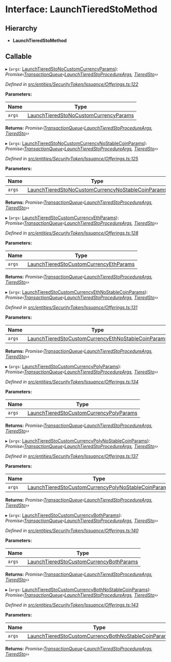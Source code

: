 # Interface: LaunchTieredStoMethod

## Hierarchy

* **LaunchTieredStoMethod**

## Callable

▸ (`args`: [LaunchTieredStoNoCustomCurrencyParams](_entities_securitytoken_issuance_offerings_.launchtieredstonocustomcurrencyparams.md)): *Promise‹[TransactionQueue](../classes/_entities_transactionqueue_.transactionqueue.md)‹[LaunchTieredStoProcedureArgs](_types_index_.launchtieredstoprocedureargs.md), [TieredSto](../classes/_entities_tieredsto_.tieredsto.md)››*

*Defined in [src/entities/SecurityToken/Issuance/Offerings.ts:122](https://github.com/PolymathNetwork/polymath-sdk/blob/550676f/src/entities/SecurityToken/Issuance/Offerings.ts#L122)*

**Parameters:**

Name | Type |
------ | ------ |
`args` | [LaunchTieredStoNoCustomCurrencyParams](_entities_securitytoken_issuance_offerings_.launchtieredstonocustomcurrencyparams.md) |

**Returns:** *Promise‹[TransactionQueue](../classes/_entities_transactionqueue_.transactionqueue.md)‹[LaunchTieredStoProcedureArgs](_types_index_.launchtieredstoprocedureargs.md), [TieredSto](../classes/_entities_tieredsto_.tieredsto.md)››*

▸ (`args`: [LaunchTieredStoNoCustomCurrencyNoStableCoinParams](_entities_securitytoken_issuance_offerings_.launchtieredstonocustomcurrencynostablecoinparams.md)): *Promise‹[TransactionQueue](../classes/_entities_transactionqueue_.transactionqueue.md)‹[LaunchTieredStoProcedureArgs](_types_index_.launchtieredstoprocedureargs.md), [TieredSto](../classes/_entities_tieredsto_.tieredsto.md)››*

*Defined in [src/entities/SecurityToken/Issuance/Offerings.ts:125](https://github.com/PolymathNetwork/polymath-sdk/blob/550676f/src/entities/SecurityToken/Issuance/Offerings.ts#L125)*

**Parameters:**

Name | Type |
------ | ------ |
`args` | [LaunchTieredStoNoCustomCurrencyNoStableCoinParams](_entities_securitytoken_issuance_offerings_.launchtieredstonocustomcurrencynostablecoinparams.md) |

**Returns:** *Promise‹[TransactionQueue](../classes/_entities_transactionqueue_.transactionqueue.md)‹[LaunchTieredStoProcedureArgs](_types_index_.launchtieredstoprocedureargs.md), [TieredSto](../classes/_entities_tieredsto_.tieredsto.md)››*

▸ (`args`: [LaunchTieredStoCustomCurrencyEthParams](_entities_securitytoken_issuance_offerings_.launchtieredstocustomcurrencyethparams.md)): *Promise‹[TransactionQueue](../classes/_entities_transactionqueue_.transactionqueue.md)‹[LaunchTieredStoProcedureArgs](_types_index_.launchtieredstoprocedureargs.md), [TieredSto](../classes/_entities_tieredsto_.tieredsto.md)››*

*Defined in [src/entities/SecurityToken/Issuance/Offerings.ts:128](https://github.com/PolymathNetwork/polymath-sdk/blob/550676f/src/entities/SecurityToken/Issuance/Offerings.ts#L128)*

**Parameters:**

Name | Type |
------ | ------ |
`args` | [LaunchTieredStoCustomCurrencyEthParams](_entities_securitytoken_issuance_offerings_.launchtieredstocustomcurrencyethparams.md) |

**Returns:** *Promise‹[TransactionQueue](../classes/_entities_transactionqueue_.transactionqueue.md)‹[LaunchTieredStoProcedureArgs](_types_index_.launchtieredstoprocedureargs.md), [TieredSto](../classes/_entities_tieredsto_.tieredsto.md)››*

▸ (`args`: [LaunchTieredStoCustomCurrencyEthNoStableCoinParams](_entities_securitytoken_issuance_offerings_.launchtieredstocustomcurrencyethnostablecoinparams.md)): *Promise‹[TransactionQueue](../classes/_entities_transactionqueue_.transactionqueue.md)‹[LaunchTieredStoProcedureArgs](_types_index_.launchtieredstoprocedureargs.md), [TieredSto](../classes/_entities_tieredsto_.tieredsto.md)››*

*Defined in [src/entities/SecurityToken/Issuance/Offerings.ts:131](https://github.com/PolymathNetwork/polymath-sdk/blob/550676f/src/entities/SecurityToken/Issuance/Offerings.ts#L131)*

**Parameters:**

Name | Type |
------ | ------ |
`args` | [LaunchTieredStoCustomCurrencyEthNoStableCoinParams](_entities_securitytoken_issuance_offerings_.launchtieredstocustomcurrencyethnostablecoinparams.md) |

**Returns:** *Promise‹[TransactionQueue](../classes/_entities_transactionqueue_.transactionqueue.md)‹[LaunchTieredStoProcedureArgs](_types_index_.launchtieredstoprocedureargs.md), [TieredSto](../classes/_entities_tieredsto_.tieredsto.md)››*

▸ (`args`: [LaunchTieredStoCustomCurrencyPolyParams](_entities_securitytoken_issuance_offerings_.launchtieredstocustomcurrencypolyparams.md)): *Promise‹[TransactionQueue](../classes/_entities_transactionqueue_.transactionqueue.md)‹[LaunchTieredStoProcedureArgs](_types_index_.launchtieredstoprocedureargs.md), [TieredSto](../classes/_entities_tieredsto_.tieredsto.md)››*

*Defined in [src/entities/SecurityToken/Issuance/Offerings.ts:134](https://github.com/PolymathNetwork/polymath-sdk/blob/550676f/src/entities/SecurityToken/Issuance/Offerings.ts#L134)*

**Parameters:**

Name | Type |
------ | ------ |
`args` | [LaunchTieredStoCustomCurrencyPolyParams](_entities_securitytoken_issuance_offerings_.launchtieredstocustomcurrencypolyparams.md) |

**Returns:** *Promise‹[TransactionQueue](../classes/_entities_transactionqueue_.transactionqueue.md)‹[LaunchTieredStoProcedureArgs](_types_index_.launchtieredstoprocedureargs.md), [TieredSto](../classes/_entities_tieredsto_.tieredsto.md)››*

▸ (`args`: [LaunchTieredStoCustomCurrencyPolyNoStableCoinParams](_entities_securitytoken_issuance_offerings_.launchtieredstocustomcurrencypolynostablecoinparams.md)): *Promise‹[TransactionQueue](../classes/_entities_transactionqueue_.transactionqueue.md)‹[LaunchTieredStoProcedureArgs](_types_index_.launchtieredstoprocedureargs.md), [TieredSto](../classes/_entities_tieredsto_.tieredsto.md)››*

*Defined in [src/entities/SecurityToken/Issuance/Offerings.ts:137](https://github.com/PolymathNetwork/polymath-sdk/blob/550676f/src/entities/SecurityToken/Issuance/Offerings.ts#L137)*

**Parameters:**

Name | Type |
------ | ------ |
`args` | [LaunchTieredStoCustomCurrencyPolyNoStableCoinParams](_entities_securitytoken_issuance_offerings_.launchtieredstocustomcurrencypolynostablecoinparams.md) |

**Returns:** *Promise‹[TransactionQueue](../classes/_entities_transactionqueue_.transactionqueue.md)‹[LaunchTieredStoProcedureArgs](_types_index_.launchtieredstoprocedureargs.md), [TieredSto](../classes/_entities_tieredsto_.tieredsto.md)››*

▸ (`args`: [LaunchTieredStoCustomCurrencyBothParams](_entities_securitytoken_issuance_offerings_.launchtieredstocustomcurrencybothparams.md)): *Promise‹[TransactionQueue](../classes/_entities_transactionqueue_.transactionqueue.md)‹[LaunchTieredStoProcedureArgs](_types_index_.launchtieredstoprocedureargs.md), [TieredSto](../classes/_entities_tieredsto_.tieredsto.md)››*

*Defined in [src/entities/SecurityToken/Issuance/Offerings.ts:140](https://github.com/PolymathNetwork/polymath-sdk/blob/550676f/src/entities/SecurityToken/Issuance/Offerings.ts#L140)*

**Parameters:**

Name | Type |
------ | ------ |
`args` | [LaunchTieredStoCustomCurrencyBothParams](_entities_securitytoken_issuance_offerings_.launchtieredstocustomcurrencybothparams.md) |

**Returns:** *Promise‹[TransactionQueue](../classes/_entities_transactionqueue_.transactionqueue.md)‹[LaunchTieredStoProcedureArgs](_types_index_.launchtieredstoprocedureargs.md), [TieredSto](../classes/_entities_tieredsto_.tieredsto.md)››*

▸ (`args`: [LaunchTieredStoCustomCurrencyBothNoStableCoinParams](_entities_securitytoken_issuance_offerings_.launchtieredstocustomcurrencybothnostablecoinparams.md)): *Promise‹[TransactionQueue](../classes/_entities_transactionqueue_.transactionqueue.md)‹[LaunchTieredStoProcedureArgs](_types_index_.launchtieredstoprocedureargs.md), [TieredSto](../classes/_entities_tieredsto_.tieredsto.md)››*

*Defined in [src/entities/SecurityToken/Issuance/Offerings.ts:143](https://github.com/PolymathNetwork/polymath-sdk/blob/550676f/src/entities/SecurityToken/Issuance/Offerings.ts#L143)*

**Parameters:**

Name | Type |
------ | ------ |
`args` | [LaunchTieredStoCustomCurrencyBothNoStableCoinParams](_entities_securitytoken_issuance_offerings_.launchtieredstocustomcurrencybothnostablecoinparams.md) |

**Returns:** *Promise‹[TransactionQueue](../classes/_entities_transactionqueue_.transactionqueue.md)‹[LaunchTieredStoProcedureArgs](_types_index_.launchtieredstoprocedureargs.md), [TieredSto](../classes/_entities_tieredsto_.tieredsto.md)››*
